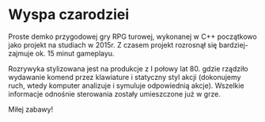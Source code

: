 Wyspa czarodziei
========

Proste demko przygodowej gry RPG turowej, wykonanej w C++ początkowo jako projekt na studiach w 2015r. Z czasem projekt rozrosnął się bardziej- zajmuje ok. 15 minut gameplayu.

Rozrywyka stylizowana jest na produkcje z I połowy lat 80. gdzie rządziło wydawanie komend przez klawiature i statyczny styl akcji (dokonujemy ruch, wtedy komputer analizuje i symuluje odpowiednią akcje). Wszelkie informacje odnośnie sterowania zostały umieszczone już w grze.

Miłej zabawy!
